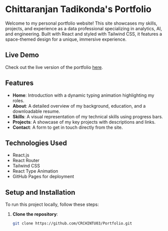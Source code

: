 # Chittaranjan Tadikonda's Portfolio

Welcome to my personal portfolio website! This site showcases my skills, projects, and experience as a data professional specializing in analytics, AI, and engineering. Built with React and styled with Tailwind CSS, it features a space-themed design for a unique, immersive experience.

## Live Demo
Check out the live version of the portfolio [here](https://CRCHINTU03.github.io/Portfolio/).

## Features
- **Home**: Introduction with a dynamic typing animation highlighting my roles.
- **About**: A detailed overview of my background, education, and a downloadable resume.
- **Skills**: A visual representation of my technical skills using progress bars.
- **Projects**: A showcase of my key projects with descriptions and links.
- **Contact**: A form to get in touch directly from the site.

## Technologies Used
- React.js
- React Router
- Tailwind CSS
- React Type Animation
- GitHub Pages for deployment

## Setup and Installation
To run this project locally, follow these steps:

1. **Clone the repository**:
   ```bash
   git clone https://github.com/CRCHINTU03/Portfolio.git